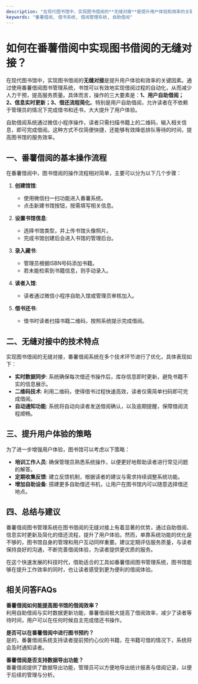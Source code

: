```yaml
---
description: "在现代图书馆中，实现图书借阅的**无缝对接**是提升用户体验和效率的关键因素。通过使用番薯借阅图书管理系统，书馆可以有效地实现借阅过程的自动化，从而减少人力干预，提高服务质量。具体而言，操作的三大要素是：**1、用户自助借阅；2、信息实时更新；3、借还流程简化**。特别是用户自助借阅，允许读者在不依赖于管理员的情况下完成借书和还书，大大提升了用户体验。"
keywords: "番薯借阅, 借书系统, 借阅管理系统, 自助借阅"
---
```

# 如何在番薯借阅中实现图书借阅的无缝对接？

在现代图书馆中，实现图书借阅的**无缝对接**是提升用户体验和效率的关键因素。通过使用番薯借阅图书管理系统，书馆可以有效地实现借阅过程的自动化，从而减少人力干预，提高服务质量。具体而言，操作的三大要素是：**1、用户自助借阅；2、信息实时更新；3、借还流程简化**。特别是用户自助借阅，允许读者在不依赖于管理员的情况下完成借书和还书，大大提升了用户体验。

自助借阅系统通过微信小程序操作，读者只需扫描书籍上的二维码，输入相关信息，即可完成借阅。这种方式不仅简便快捷，还能够有效降低排队等待的时间，提高图书馆的服务效率。

## **一、番薯借阅的基本操作流程**

在番薯借阅中，图书借阅的操作流程相对简单，主要可以分为以下几个步骤：

1. **创建馆馆**:
   - 使用微信扫一扫功能进入番薯系统。
   - 点击新建书馆按钮，按需填写相关信息。
  
2. **设置书馆信息**:
   - 选择书馆类型，并上传书馆头像照片。
   - 完成书馆创建后会进入书馆的管理后台。
  
3. **录入藏书**:
   - 管理员根据ISBN号码添加书籍。
   - 若未能检索到书籍信息，则手动录入。
  
4. **读者入馆**:
   - 读者通过微信小程序自助入馆或管理员审核加入。
  
5. **借书还书**:
   - 借书时读者扫描书籍二维码，按照系统提示完成借阅。

## **二、无缝对接中的技术特点**

实现图书借阅的无缝对接，番薯借阅系统在多个技术环节进行了优化，具体表现如下：

- **实时数据同步**: 系统确保每次借还书操作后，库存信息即时更新，避免书籍不实的信息展示。
- **二维码技术**: 利用二维码，使得借书过程快速高效，读者仅需简单扫码即可完成借阅。
- **自动通知功能**: 系统将自动向读者发送借阅确认，以及逾期提醒，保障借阅流程顺畅。

## **三、提升用户体验的策略**

为了进一步增强用户体验，图书馆可以考虑以下策略：

- **培训工作人员**: 确保管理员熟悉系统操作，以便更好地帮助读者进行常见问题的解答。
- **定期收集反馈**: 建立反馈机制，根据读者的建议与需求持续调整系统功能。
- **增加自助设备**: 搭建更多自助借还书机，让用户在图书馆内可以随意选择借还地点。

## **四、总结与建议**

番薯借阅图书管理系统在图书借阅的无缝对接上有着显著的优势，通过自助借阅、信息实时更新及简化的借还流程，提升了用户体验。然而，单靠系统功能的优化是不够的，图书馆自身的管理和用户互动同样重要。建议定期评估服务质量，与读者保持良好的沟通，不断完善借阅体验，为读者提供更优质的服务。

在这个快速发展的科技时代，借助适合的工具如番薯借阅图书管理系统，图书馆能够在提升工作效率的同时，也让读者感受到更为便利的借阅体验。

## 相关问答FAQs

**番薯借阅如何能提高图书馆的借阅效率？**  
利用自助借阅与实时数据更新功能，番薯借阅极大提高了借阅效率，减少了读者等待时间，用户可以在任何时候自主完成借还书操作。

**是否可以在番薯借阅中进行图书预约？**  
是的，番薯借阅系统支持读者提前预约心仪的书籍，在书籍可借的情况下，系统将会及时通知读者。

**番薯借阅是否支持数据导出功能？**  
番薯借阅提供了数据导出功能，管理员可以方便地导出统计报表与借阅记录，以便于后续的管理与分析。
